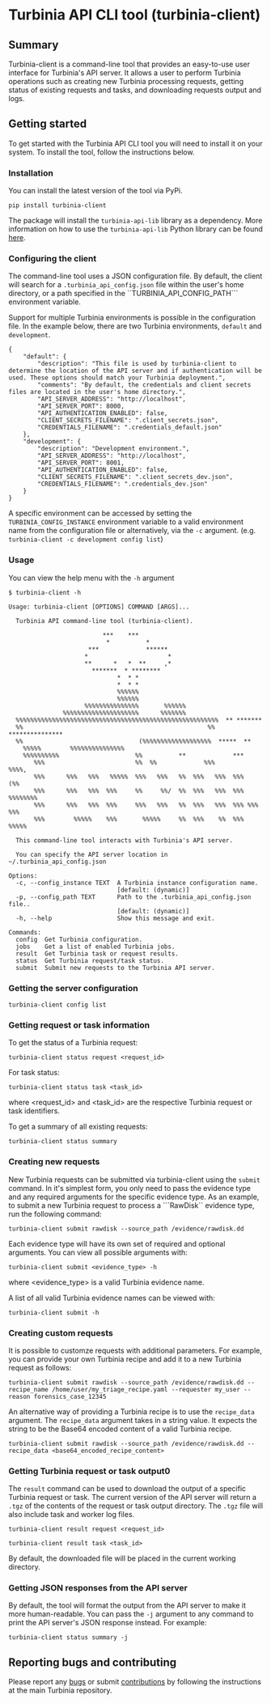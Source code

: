 # Turbinia API CLI tool (turbinia-client)

## Summary
Turbinia-client is a command-line tool that provides an easy-to-use user interface for Turbinia's API server. It allows a user to perform Turbinia operations such as creating new Turbinia processing requests, getting status of existing requests and tasks, and downloading requests output and logs.

## Getting started
To get started with the Turbinia API CLI tool you will need to install it on your system. To install the tool, follow the instructions below.

### Installation
You can install the latest version of the tool via PyPi.
```
pip install turbinia-client
```
The package will install the ```turbinia-api-lib``` library as a dependency. More information on how to use the ```turbinia-api-lib``` Python library can be found [here](https://github.com/google/turbinia/master/turbinia/api/client).

### Configuring the client
The command-line tool uses a JSON configuration file. By default, the client will search for a ```.turbinia_api_config.json``` file within the user's home directory, or a path specified in the ``TURBINIA_API_CONFIG_PATH``` environment variable.

Support for multiple Turbinia environments is possible in the configuration file. In the example below, there are two Turbinia environments, ```default``` and ```development```.

```
{
	"default": {
		"description": "This file is used by turbinia-client to determine the location of the API server and if authentication will be used. These options should match your Turbinia deployment.",
		"comments": "By default, the credentials and client secrets files are located in the user's home directory.",
		"API_SERVER_ADDRESS": "http://localhost",
		"API_SERVER_PORT": 8000,
		"API_AUTHENTICATION_ENABLED": false,
		"CLIENT_SECRETS_FILENAME": ".client_secrets.json",
		"CREDENTIALS_FILENAME": ".credentials_default.json"
	},
	"development": {
		"description": "Development environment.",
		"API_SERVER_ADDRESS": "http://localhost",
		"API_SERVER_PORT": 8001,
		"API_AUTHENTICATION_ENABLED": false,
		"CLIENT_SECRETS_FILENAME": ".client_secrets_dev.json",
		"CREDENTIALS_FILENAME": ".credentials_dev.json"
	}
}
```
A specific environment can be accessed by setting the ```TURBINIA_CONFIG_INSTANCE``` environment variable to a valid environment name from the configuration file or alternatively, via the ```-c``` argument. (e.g. ```turbinia-client -c development config list```)

### Usage
You can view the help menu with the ```-h``` argument

```
$ turbinia-client -h

Usage: turbinia-client [OPTIONS] COMMAND [ARGS]...

  Turbinia API command-line tool (turbinia-client).

                          ***    ***
                           *          *
                      ***             ******
                     *                      *
                     **      *   *  **     ,*
                       *******  * ********
                              *  * *
                              *  * *
                              %%%%%%
                              %%%%%%
                     %%%%%%%%%%%%%%%       %%%%%%
               %%%%%%%%%%%%%%%%%%%%%      %%%%%%%
  %%%%%%%%%%%%%%%%%%%%%%%%%%%%%%%%%%%%%%%%%%%%%%%%%%%%%%%%  ** *******
  %%                                                   %%  ***************
  %%                                (%%%%%%%%%%%%%%%%%%%  *****  **
    %%%%%        %%%%%%%%%%%%%%%
    %%%%%%%%%%                     %%          **             ***
       %%%                         %%  %%             %%%           %%%%,
       %%%      %%%   %%%   %%%%%  %%%   %%%   %%  %%%   %%%  %%%       (%%
       %%%      %%%   %%%  %%%     %%     %%/  %%  %%%   %%%  %%%  %%%%%%%%
       %%%      %%%   %%%  %%%     %%%   %%%   %%  %%%   %%%  %%% %%%   %%%
       %%%        %%%%%    %%%       %%%%%     %%  %%%    %%  %%%   %%%%%

  This command-line tool interacts with Turbinia's API server.

  You can specify the API server location in ~/.turbinia_api_config.json

Options:
  -c, --config_instance TEXT  A Turbinia instance configuration name.
                              [default: (dynamic)]
  -p, --config_path TEXT      Path to the .turbinia_api_config.json file..
                              [default: (dynamic)]
  -h, --help                  Show this message and exit.

Commands:
  config  Get Turbinia configuration.
  jobs    Get a list of enabled Turbinia jobs.
  result  Get Turbinia task or request results.
  status  Get Turbinia request/task status.
  submit  Submit new requests to the Turbinia API server.
  ```

### Getting the server configuration
```
turbinia-client config list
```

### Getting request or task information
To get the status of a Turbinia request:
```
turbinia-client status request <request_id>
```

For task status:
```
turbinia-client status task <task_id>
```
where <request_id> and <task_id> are the respective Turbinia request or task identifiers.

To get a summary of all existing requests:
```
turbinia-client status summary
```

### Creating new requests
New Turbinia requests can be submitted via turbinia-client using the ```submit``` command. In it's simplest form, you only need to pass the evidence type and any required arguments for the specific evidence type. As an example, to submit a new Turbinia request to process a ```RawDisk`` evidence type, run the following command:
```
turbinia-client submit rawdisk --source_path /evidence/rawdisk.dd
```
Each evidence type will have its own set of required and optional arguments. You can view all possible arguments with:
```
turbinia-client submit <evidence_type> -h
```
where <evidence_type> is a valid Turbinia evidence name.

A list of all valid Turbinia evidence names can be viewed with:
```
turbinia-client submit -h
```

### Creating custom requests
It is possible to customze requests with additional parameters. For example, you can provide your own Turbinia recipe and add it to a new Turbinia request as follows:
```
turbinia-client submit rawdisk --source_path /evidence/rawdisk.dd --recipe_name /home/user/my_triage_recipe.yaml --requester my_user --reason forensics_case_12345
```

An alternative way of providing a Turbinia recipe is to use the ```recipe_data``` argument. The ```recipe_data``` argument takes in a string value. It expects the string to be the Base64 encoded content of a valid Turbinia recipe.
```
turbinia-client submit rawdisk --source_path /evidence/rawdisk.dd --recipe_data <base64_encoded_recipe_content>
```

### Getting Turbinia request or task output0
The ```result``` command can be used to download the output of a specific Turbinia request or task. The current version of the API server will return a ```.tgz``` of the contents of the request or task output directory. The ```.tgz``` file will also include task and worker log files.
```
turbinia-client result request <request_id>
```

```
turbinia-client result task <task_id>
```
By default, the downloaded file will be placed in the current working directory.

### Getting JSON responses from the API server
By default, the tool will format the output from the API server to make it more human-readable. You can pass the ```-j``` argument to any command to print the API server's JSON response instead. For example:

```
turbinia-client status summary -j
```

## Reporting bugs and contributing
Please report any [bugs](https://github.com/google/turbinia/issues/new) or submit [contributions](https://turbinia.readthedocs.io/en/latest/developer/contributing.html) by following the instructions at the main Turbinia repository.